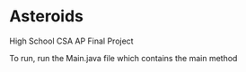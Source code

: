 # Asteroids
High School CSA AP Final Project

To run, run the Main.java file which contains the main method
